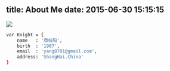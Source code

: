 title: About Me
date: 2015-06-30 15:15:15
---
![](/img/me/me_99.jpg)

``` bash
var Knight = {
    name   : '商伯阳',
    birth  : '1987', 	
    email  : 'yang8701@gmail.com',
    address: 'ShangHai.China'
}
```
